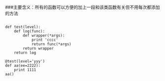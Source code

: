 ###主要含义：所有的函数可以方便的加上一段和该类函数有关但不用每次都添加的方法

<pre><code>
def test(level):
    def log(func):
        def wrapper(*args):
            print 'cccc'
            return func(*args)
        return wrapper
    return log 

@test(level='yyy')
def aa(ee=2222):
    print 1111
aa()
</code></pre>



